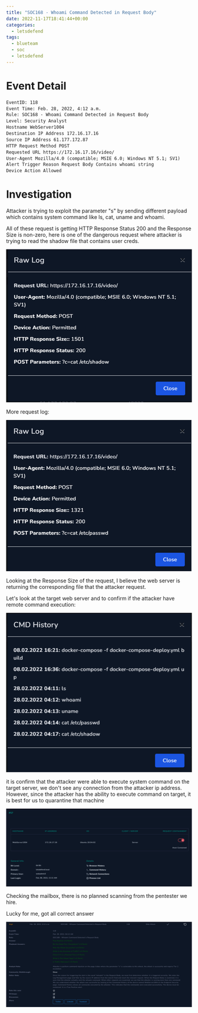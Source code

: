 ```yaml
---
title: "SOC168 - Whoami Command Detected in Request Body"
date: 2022-11-17T18:41:44+00:00	
categories:
  - letsdefend
tags:
  - blueteam
  - soc
  - letsdefend
---
```


# Event Detail
```txt
EventID: 118
Event Time: Feb. 28, 2022, 4:12 a.m.
Rule: SOC168 - Whoami Command Detected in Request Body
Level: Security Analyst
Hostname WebServer1004
Destination IP Address 172.16.17.16
Source IP Address 61.177.172.87
HTTP Request Method POST
Requested URL https://172.16.17.16/video/
User-Agent Mozilla/4.0 (compatible; MSIE 6.0; Windows NT 5.1; SV1)
Alert Trigger Reason Request Body Contains whoami string
Device Action Allowed
```


# Investigation

Attacker is trying to exploit the parameter "s" by sending different payload which contains system command like ls, cat, uname and whoami.

All of these request is getting HTTP Response Status 200 and the Response Size is non-zero, here is one of the dangerous request where attacker is trying to read the shadow file that contains user creds.

![Log1](/assets/images/Pasted_image_20221112005247.png)

More request log:

![Log 2](/assets/images/Pasted_image_20221112005519.png)

Looking at the Response Size of the request, I believe the web server is returning the corresponding file that the attacker request.

Let's look at the target web server and to confirm if the attacker have remote command execution:

![Log 3](/assets/images/Pasted_image_20221112005802.png)

it is confirm that the attacker were able to execute system command on the target server, we don't see any connection from the attacker ip address. However, since the attacker has the ability to execute command on target, it is best for us to quarantine that machine

![Log 4](/assets/images/Pasted_image_20221112010151.png)

Checking the mailbox, there is no planned scanning from the pentester we hire.

Lucky for me, got all correct answer

![Result](/assets/images/Pasted_image_20221112010409.png)
